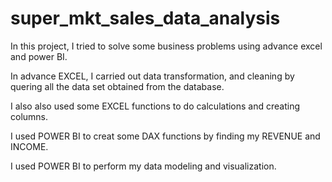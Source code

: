 # super_mkt_sales_data_analysis

In this project, I tried to solve some business problems using advance excel and power BI.

In advance EXCEL, I carried out data transformation, and cleaning by quering all the data set obtained from the database.

I also also used some EXCEL functions to do calculations and creating columns.

I used POWER BI to creat some DAX functions by finding my REVENUE and INCOME.

I used POWER BI to perform my data modeling and visualization.
